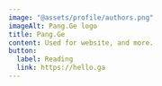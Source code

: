 ```yaml
---
image: "@assets/profile/authors.png"
imageAlt: Pang.Ge logo
title: Pang.Ge
content: Used for website, and more.
button:
  label: Reading
  link: https://hello.ga
---
```

